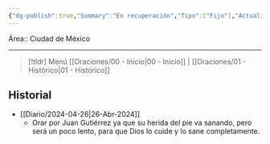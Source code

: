 ```yaml
---
{"dg-publish":true,"Summary":"En recuperación","Tipo":["Fijo"],"Actualizado":"2024-04-26","Status":["Estable"],"permalink":"/Oraciones/Juan Gutiérrez/","dgPassFrontmatter":true,"created":"2024-06-03T00:25:39.556-06:00","updated":"2025-02-19T10:33:09.505-06:00"}
---
```


Área:: Ciudad de México
- - -
> [!tldr] Menú 
> [[Oraciones/00 - Inicio\|00 - Inicio]] | [[Oraciones/01 - Histórico\|01 - Histórico]]
## Historial

- [[Diario/2024-04-26\|26-Abr-2024]]
	- Orar por Juan Gutiérrez ya que su herida del pie va sanando, pero será un poco lento, para que Dios lo cuide y lo sane completamente.